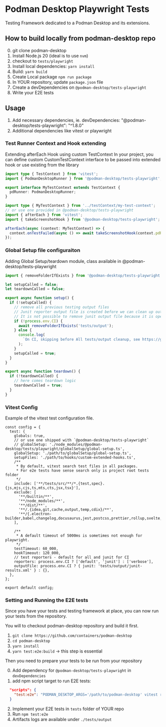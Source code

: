 # Podman Desktop Playwright Tests

Testing Framework dedicated to a Podman Desktop and its extensions.

## How to build locally from podman-desktop repo

0. git clone podman-desktop
1. Install Node.js 20 (ideal is to use `nvm`)
2. checkout to `tests/playwright`
3. Install local dependencies: `yarn install`
4. Build: `yarn build`
5. Create Local package `npm run package`
6. In YOUR repository, update `package.json` file
7. Create a devDependencies on `@podman-desktop/tests-playwright`
8. Write your E2E tests

## Usage

1. Add necessary dependencies, ie. devDependencies: "@podman-desktop/tests-playwright": "^1.8.0"
2. Additional dependencies like vitest or playwright

### Test Runner Context and Hook extending

Extending afterEach Hook using custom TestContext
In your project, you can define custom CustomTestContext interface to be passed into extended hook or use existing from the library

```my-test-context.ts
import type { TestContext } from 'vitest';
import { PodmanDesktopRunner } from '@podman-desktop/tests-playwright';

export interface MyTestContext extends TestContext {
  pdRunner: PodmanDesktopRunner;
}
```

```custom-extended-hook.ts
import type { MyTestContext } from '../testContext/my-test-context';
// or use one provided in @podman-desktop/tests-playwright
import { afterEach } from 'vitest';
import { takeScreenshotHook } from '@podman-desktop/tests-playwright';

afterEach(async (context: MyTestContext) => {
  context.onTestFailed(async () => await takeScreenshotHook(context.pdRunner, context.task.name));
});
```

### Global Setup file configuraiton

Adding Global Setup/teardown module, class available in @podman-desktop/tests-playwright

```global-setup.ts
import { removeFolderIfExists } from '@podman-desktop/tests-playwright';

let setupCalled = false;
let teardownCalled = false;

export async function setup() {
  if (!setupCalled) {
    // remove all previous testing output files
    // Junit reporter output file is created before we can clean up output folders
    // It is not possible to remove junit output file because it is opened by the process already, at least on windows
    if (!process.env.CI) {
      await removeFolderIfExists('tests/output');
    } else {
      console.log(
        `On CI, skipping before All tests/output cleanup, see https://github.com/containers/podman-desktop/issues/5460`,
      );
    }
    setupCalled = true;
  }
}

export async function teardown() {
  if (!teardownCalled) {
    // here comes teardown logic
    teardownCalled = true;
  }
}
```

### Vitest Config

Example of the vitest test configuration file.

```
const config = {
  test: {
    globals: true,
    // or use one shipped with `@podman-desktop/tests-playwright`
    // globalSetup: './node_modules/@podman-desktop/tests/playwright/globalSetup/global-setup.ts',
    globalSetup: './path/to/globalSetup/global-setup.ts',
    setupFiles: './path/to/hooks/custom-extended-hooks.ts',
    /**
     * By default, vitest search test files in all packages.
     * For e2e tests have sense search only is project root tests folder
     */
    include: ['**/tests/src/**/*.{test,spec}.{js,mjs,cjs,ts,mts,cts,jsx,tsx}'],
    exclude: [
      '**/builtin/**',
      '**/node_modules/**',
      '**/dist/**',
      '**/.{idea,git,cache,output,temp,cdix}/**',
      '**/{.electron-builder,babel,changelog,docusaurus,jest,postcss,prettier,rollup,svelte,tailwind,vite,vitest*,webpack}.config.*',
    ],

    /**
     * A default timeout of 5000ms is sometimes not enough for playwright.
     */
    testTimeout: 60_000,
    hookTimeout: 120_000,
    // test reporters - default for all and junit for CI
    reporters: process.env.CI ? ['default', 'junit'] : ['verbose'],
    outputFile: process.env.CI ? { junit: 'tests/output/junit-results.xml' } : {},
  },
};

export default config;
```

### Setting and Running the E2E tests

Since you have your tests and testing framework at place, you can now run your tests from the repository.

You will to checkout podman-desktop repository and build it first.

1. `git clone https://github.com/containers/podman-desktop`
2. `cd podman-desktop`
3. `yarn install`
4. `yarn test:e2e:build` -> this step is essential

Then you need to prepare your tests to be run from your repository

0. Add dependency for `@podman-desktop/tests-playwright` in `devDependencies`
1. add npm script target to run E2E tests:

```package.json
  "scripts": {
    "test:e2e": "PODMAN_DESKTOP_ARGS='/path/to/podman-desktop' vitest run tests/src/ --pool=threads --poolOptions.threads.singleThread --poolOptions.threads.isolate --no-file-parallelism",
  }
```

2. Implement your E2E tests in `tests` folder of YOUR repo
3. Run `npm test:e2e`
4. Artifacts logs are available under `./tests/output`
